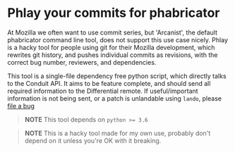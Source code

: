 # Phlay your commits for phabricator

At Mozilla we often want to use commit series, but 'Arcanist', the default
phabricator command line tool, does not support this use case nicely. Phlay is
a hacky tool for people using git for their Mozilla development, which rewrites
git history, and pushes individual commits as revisions, with the correct bug
number, reviewers, and dependencies.

This tool is a single-file dependency free python script, which directly talks 
to the Conduit API. It aims to be feature complete, and should send all required
information to the Differential remote. If useful/important information is not
being sent, or a patch is unlandable using `lando`, please 
[file a bug](https://github.com/mystor/phlay/issues)

> **NOTE** This tool depends on `python >= 3.6`

> **NOTE** This is a hacky tool made for my own use, probably don't depend on 
> it unless you're OK with it breaking.

